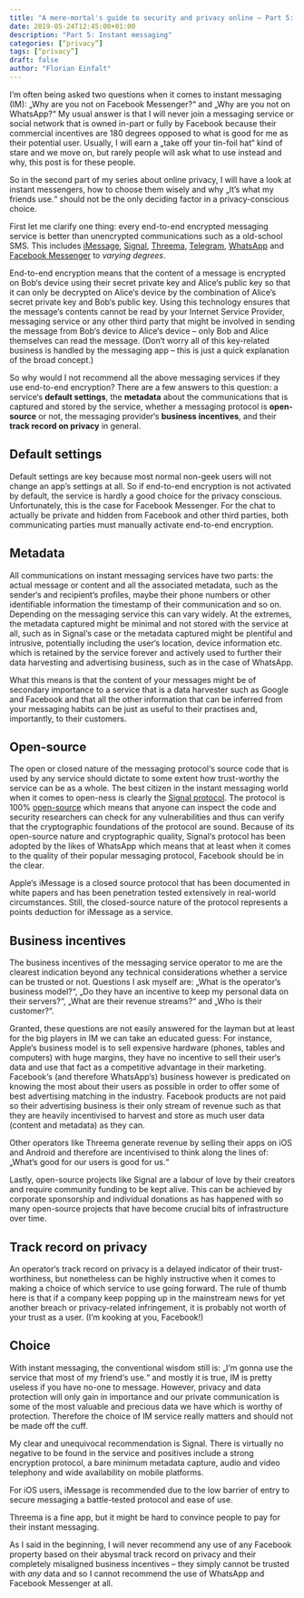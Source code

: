 ```yaml
---
title: "A mere-mortal's guide to security and privacy online – Part 5: Instant messaging"
date: 2019-05-24T12:45:00+01:00
description: "Part 5: Instant messaging"
categories: [“privacy”]
tags: [“privacy”]
draft: false
author: "Florian Einfalt"
---
```

I‘m often being asked two questions when it comes to instant messaging (IM): „Why are you not on Facebook Messenger?“ and „Why are you not on WhatsApp?“ My usual answer is that I will never join a messaging service or social network that is owned in-part or fully by Facebook because their commercial incentives are 180 degrees opposed to what is good for me as their potential user. Usually, I will earn a „take off your tin-foil hat“ kind of stare and we move on, but rarely people will ask what to use instead and why, this post is for these people.

So in the second part of my series about online privacy, I will have a look at instant messengers, how to choose them wisely and why „It’s what my friends use.“ should not be the only deciding factor in a privacy-conscious choice.
<!--more-->

First let me clarify one thing: every end-to-end encrypted messaging service is better than unencrypted communications such as a old-school SMS. This includes [iMessage](https://en.wikipedia.org/wiki/IMessage), [Signal](https://en.wikipedia.org/wiki/Signal_(software)), [Threema](https://en.wikipedia.org/wiki/Threema), [Telegram](https://en.wikipedia.org/wiki/Telegram_(software)), [WhatsApp](https://en.wikipedia.org/wiki/WhatsApp) and [Facebook Messenger](https://en.wikipedia.org/wiki/Facebook_Messenger) to *varying degrees*.

End-to-end encryption means that the content of a message is encrypted on Bob‘s device using their secret private key and Alice‘s public key so that it can only be decrypted on Alice‘s device by the combination of Alice‘s secret private key and Bob‘s public key. Using this technology ensures that the message‘s contents cannot be read by your Internet Service Provider, messaging service or any other third party that might be involved in sending the message from Bob‘s device to Alice‘s device – only Bob and Alice themselves can read the message. (Don‘t worry all of this key-related business is handled by the messaging app – this is just a quick explanation of the broad concept.)

So why would I not recommend all the above messaging services if they use end-to-end encryption? There are a few answers to this question: a service‘s **default settings**, the **metadata** about the communications that is captured and stored by the service, whether a messaging protocol is **open-source** or not, the messaging provider‘s **business incentives**, and their **track record on privacy** in general.

## Default settings

Default settings are key because most normal non-geek users will not change an app’s settings at all. So if end-to-end encryption is not activated by default, the service is hardly a good choice for the privacy conscious. Unfortunately, this is the case for Facebook Messenger. For the chat to actually be private and hidden from Facebook and other third parties, both communicating parties must manually activate end-to-end encryption.

## Metadata

All communications on instant messaging services have two parts: the actual message or content and all the associated metadata, such as the sender‘s and recipient‘s profiles, maybe their phone numbers or other identifiable information the timestamp of their communication and so on. Depending on the messaging service this can vary widely. At the extremes, the metadata captured might be minimal and not stored with the service at all, such as in Signal‘s case or the metadata captured might be plentiful and intrusive, potentially including the user‘s location, device information etc. which is retained by the service forever and actively used to further their data harvesting and advertising business, such as in the case of WhatsApp.

What this means is that the content of your messages might be of secondary importance to a service that is a data harvester such as Google and Facebook and that all the other information that can be inferred from your messaging habits can be just as useful to their practises and, importantly, to their customers.

## Open-source

The open or closed nature of the messaging protocol‘s source code that is used by any service should dictate to some extent how trust-worthy the service can be as a whole. The best citizen in the instant messaging world when it comes to open-ness is clearly the [Signal protocol](https://en.wikipedia.org/wiki/Signal_Protocol). The protocol is 100% [open-source](https://en.wikipedia.org/wiki/Open-source_software) which means that anyone can inspect the code and security researchers can check for any vulnerabilities and thus can verify that the cryptographic foundations of the protocol are sound. Because of its open-source nature and cryptographic quality, Signal‘s protocol has been adopted by the likes of WhatsApp which means that at least when it comes to the quality of their popular messaging protocol, Facebook should be in  the clear.

Apple‘s iMessage is a closed source protocol that has been documented in white papers and has been penetration tested extensively in real-world circumstances. Still, the closed-source nature of the protocol represents a points deduction for iMessage as a service.

## Business incentives

The business incentives of the messaging service operator to me are the clearest indication beyond any technical considerations whether a service can be trusted or not. Questions I ask myself are: „What is the operator‘s business model?“, „Do they have an incentive to keep my personal data on their servers?“, „What are their revenue streams?“ and „Who is their customer?“.

Granted, these questions are not easily answered for the layman but at least for the big players in IM we can take an educated guess: For instance, Apple‘s business model is to sell expensive hardware (phones, tables and computers) with huge margins, they have no incentive to sell their user‘s data and use that fact as a competitive advantage in their marketing. Facebook‘s (and therefore WhatsApp‘s) business however is predicated on knowing the most about their users as possible in order to offer some of best advertising matching in the industry. Facebook products are not paid so their advertising business is their only stream of revenue such as that they are heavily incentivised to harvest and store as much user data (content and metadata) as they can.

Other operators like Threema generate revenue by selling their apps on iOS and Android and therefore are incentivised to think along the lines of: „What‘s good for our users is good for us.“

Lastly, open-source projects like Signal are a labour of love by their creators and require community funding to be kept alive. This can be achieved by corporate sponsorship and individual donations as has happened with so many open-source projects that have become crucial bits of infrastructure over time.

## Track record on privacy

An operator‘s track record on privacy is a delayed indicator of their trust-worthiness, but nonetheless can be highly instructive when it comes to making a choice of which service to use going forward. The rule of thumb here is that if a company keep popping up in the mainstream news for yet another breach or privacy-related infringement, it is probably not worth of your trust as a user. (I’m kooking at you, Facebook!)

## Choice

With instant messaging, the conventional wisdom still is: „I‘m gonna use the service that most of my friend‘s use.“ and mostly it is true, IM is pretty useless if you have no-one to message. However, privacy and data protection will only gain in importance and our private communication is some of the most valuable and precious data we have which is worthy of protection. Therefore the choice of IM service really matters and should not be made off the cuff.

My clear and unequivocal recommendation is Signal. There is virtually no negative to be found in the service and positives include a strong encryption protocol, a bare minimum metadata capture, audio and video telephony and wide availability on mobile platforms.

For iOS users, iMessage is recommended due to the low barrier of entry to secure messaging a battle-tested protocol and ease of use.

Threema is a fine app, but it might be hard to convince people to pay for their instant messaging.

As I said in the beginning, I will never recommend any use of any Facebook property based on their abysmal track record on privacy and their completely misaligned business incentives – they simply cannot be trusted with *any* data and so I cannot recommend the use of WhatsApp and Facebook Messenger at all.